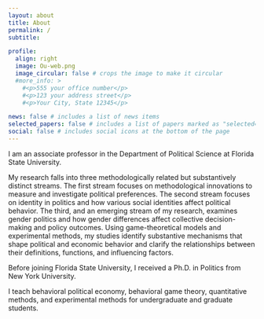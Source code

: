 ```yaml
---
layout: about
title: About
permalink: /
subtitle:

profile:
  align: right
  image: Ou-web.png
  image_circular: false # crops the image to make it circular
  #more_info: >
    #<p>555 your office number</p>
    #<p>123 your address street</p>
    #<p>Your City, State 12345</p>

news: false # includes a list of news items
selected_papers: false # includes a list of papers marked as "selected={true}"
social: false # includes social icons at the bottom of the page
---
```


I am an associate professor in the Department of Political Science at Florida State University. 

My research falls into three methodologically related but substantively distinct streams. The first stream focuses on methodological innovations to measure and investigate political preferences. The second stream focuses on identity in politics and how various social identities affect political behavior. The third, and an emerging stream of my research, examines gender politics and how gender differences affect collective decision-making and policy outcomes. Using game-theoretical models and experimental methods, my studies identify substantive mechanisms that shape political and economic behavior and clarify the relationships between their definitions, functions, and influencing factors. 

Before joining Florida State University, I received a Ph.D. in Politics from New York University. 

I teach behavioral political economy, behavioral game theory, quantitative methods, and experimental methods for undergraduate and graduate students.
